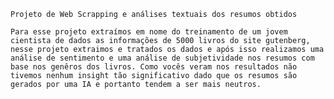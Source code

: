     Projeto de Web Scrapping e análises textuais dos resumos obtidos
    
    Para esse projeto extraímos em nome do treinamento de um jovem cientista de dados as informações de 5000 livros do site gutenberg, nesse projeto extraimos e tratados os dados e após isso realizamos uma análise de sentimento e uma análise de subjetividade nos resumos com base nos genêros dos livros. Como vocês veram nos resultados não tivemos nenhum insight tão significativo dado que os resumos são gerados por uma IA e portanto tendem a ser mais neutros.